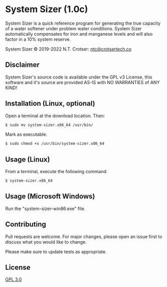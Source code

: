 # System Sizer (1.0c)

System Sizer is a quick reference program for generating the true capacity of a water softener under problem water conditions. System Sizer automatically compensates for iron and manganese levels and will also factor in a 10% system reserve.

System Sizer © 2019-2022 N.T. Crotser: ntc@crotsertech.co

## Disclaimer

System Sizer's source code is available under the GPL v3 License, this software and it's source are provided AS-IS with NO WARRANTIES of ANY KIND!

## Installation (Linux, optional)

Open a terminal at the download location. Then:

```bash
$ sudo mv system-sizer.x86_64 /usr/bin/
```
Mark as executable.
```bash
$ sudo chmod +x /usr/bin/system-sizer.x86_64
```

## Usage (Linux)
From a terminal, execute the following command.
```bash
$ system-sizer.x86_64
```

## Usage (Microsoft Windows)
Run the "system-sizer-win86.exe" file.

## Contributing

Pull requests are welcome. For major changes, please open an issue first
to discuss what you would like to change.

Please make sure to update tests as appropriate.

## License

[GPL 3.0](https://www.gnu.org/licenses/gpl-3.0-standalone.html)
